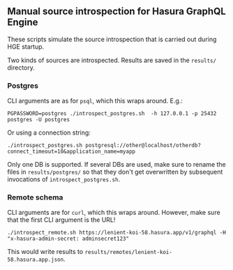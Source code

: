 ## Manual source introspection for Hasura GraphQL Engine

These scripts simulate the source introspection that is carried out during HGE startup.

Two kinds of sources are introspected. Results are saved in the `results/` directory.

### Postgres

CLI arguments are as for `psql`, which this wraps around. E.g.:
```
PGPASSWORD=postgres ./introspect_postgres.sh  -h 127.0.0.1 -p 25432 postgres -U postgres
```
Or using a connection string:
```
./introspect_postgres.sh postgresql://other@localhost/otherdb?connect_timeout=10&application_name=myapp
```

Only one DB is supported. If several DBs are used, make sure to rename the files in `results/postgres/` so that they don't get overwritten by subsequent invocations of `introspect_postgres.sh`.

### Remote schema

CLI arguments are for `curl`, which this wraps around. However, make sure that the first CLI argument is the URL!

```
./introspect_remote.sh https://lenient-koi-58.hasura.app/v1/graphql -H "x-hasura-admin-secret: adminsecret123"
```
This would write results to `results/remotes/lenient-koi-58.hasura.app.json`.
